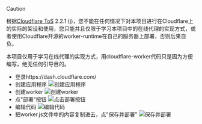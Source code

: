 > [!CAUTION]
> 根据[Cloudflare ToS](cloudflare.com/terms) 2.2.1 (j)，您不能在任何情况下对本项目进行在Cloudflare上的实际的架设和使用，您只能并且仅限于学习本项目中的在线代理的实现方式，或者使用Cloudflare开源的worker-runtime在自己的服务器上部署，否则后果自负。
>
> 本项目仅用于学习在线代理的实现方式，用cloudflare-worker代码只是因为方便编写，绝无任何引导目的。


* 登录https://dash.cloudflare.com/
* 创建应用程序
![创建应用程序](img/1createapp.png)
* 创建worker
![创建worker](img/2createworker.png)
* 点"部署"按钮
![点击部署按钮](img/3deploy.png)
* 编辑代码
![编辑代码](img/4update.png)
* 把worker.js文件中的内容复制进去，点"保存并部署"
![保存并部署](img/5save.png)


